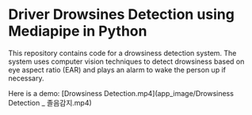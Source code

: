 # Driver Drowsines Detection using Mediapipe in Python

This repository contains code for a drowsiness detection system. The system uses computer vision techniques to detect drowsiness based on eye aspect ratio (EAR) and plays an alarm to wake the person up if necessary.

Here is a demo: 
[Drowsiness Detection.mp4](app_image/Drowsiness Detection _ 졸음감지.mp4)
